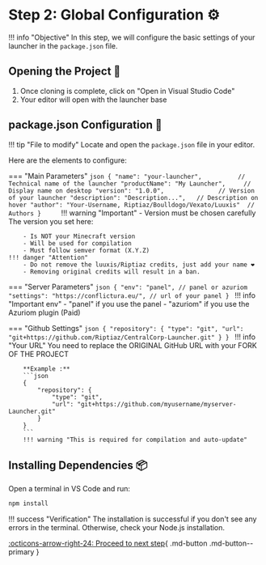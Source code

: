 # Step 2: Global Configuration ⚙️

!!! info "Objective"
    In this step, we will configure the basic settings of your launcher in the `package.json` file.

## Opening the Project 📂

1. Once cloning is complete, click on "Open in Visual Studio Code"
2. Your editor will open with the launcher base

## package.json Configuration 🔧

!!! tip "File to modify"
    Locate and open the `package.json` file in your editor.

Here are the elements to configure:

=== "Main Parameters"
    ```json
    {
      "name": "your-launcher",          // Technical name of the launcher
      "productName": "My Launcher",     // Display name on desktop
      "version": "1.0.0",               // Version of your launcher
      "description": "Description...",   // Description on hover
      "author": "Your-Username, Riptiaz/Boulldogo/Vexato/Luuxis"  // Authors
    }    
    ```
    !!! warning "Important"
        - Version must be chosen carefully
        The version you set here:

        - Is NOT your Minecraft version
        - Will be used for compilation
        - Must follow semver format (X.Y.Z)
    !!! danger "Attention"
        - Do not remove the luuxis/Riptiaz credits, just add your name ❤️
        - Removing original credits will result in a ban.


=== "Server Parameters"
    ```json
    {
        "env": "panel", // panel or azuriom
        "settings": "https://conflictura.eu/", // url of your panel
    }
    ```
    !!! info "Important env"
        - "panel" if you use the panel
        - "azuriom" if you use the Azuriom plugin (Paid)
  
    
=== "Github Settings"
    ```json
    {
        "repository": {
            "type": "git",
            "url": "git+https://github.com/Riptiaz/CentralCorp-Launcher.git"
        }
    }
    ``` 
    !!! info "Your URL"
        You need to replace the ORIGINAL GitHub URL with your FORK OF THE PROJECT 

        **Example :**  
        ```json
        {
            "repository": {
                "type": "git",
                "url": "git+https://github.com/myusername/myserver-Launcher.git"
            }
        }
        ```
        !!! warning "This is required for compilation and auto-update"

## Installing Dependencies 📦

Open a terminal in VS Code and run:

```bash
npm install
```

!!! success "Verification"
    The installation is successful if you don't see any errors in the terminal. Otherwise, check your Node.js installation.

[:octicons-arrow-right-24: Proceed to next step](){ .md-button .md-button--primary } 